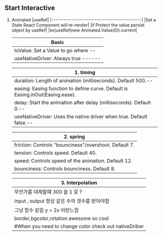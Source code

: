 ## Start Interactive

1. Animated
   |useRef|
   |----------------------------------------------|
   |Set a State React Component will re-render|
   |if Protect the value persist object by useRef|
   |ex)useRef(new Animated.Value(0)).current|

   | Basic                               |
   | ----------------------------------- |
   | toValue: Set a Value to go where -- |
   | useNativeDriver: Always true ------ |

   | 1. timing                                                                      |
   | ------------------------------------------------------------------------------ |
   | duration: Length of animation (milliseconds). Default 500.--                   |
   | easing: Easing function to define curve. Default is Easing.inOut(Easing.ease). |
   | delay: Start the animation after delay (milliseconds). Default 0.--            |
   | useNativeDriver: Uses the native driver when true. Default false.--            |

   | 2. spring                                             |
   | ----------------------------------------------------- |
   | friction: Controls "bounciness"/overshoot. Default 7. |
   | tension: Controls speed. Default 40.                  |
   | speed: Controls speed of the animation. Default 12.   |
   | bounciness: Controls bounciness. Default 8.           |

   | 3. Interpolation                                      |
   | ----------------------------------------------------- |
   | 무언가를 대체할떄 300 을 1 로 ?                       |
   | input , output 항상 같은 수의 갯수를 받아야함         |
   | 그냥 함수 같음 y = 2x 이런느낌                        |
   | border,bgcolor,rotation awesome so cool               |
   | #When you need to change color check out nativeDriber |
